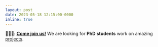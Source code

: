 ```yaml
---
layout: post
date: 2023-05-18 12:15:00-0000
inline: true
---
```


🧑‍🤝‍🧑: **[Come join us!](/join-us)** We are looking for **PhD students** work on amazing [projects](projects).
